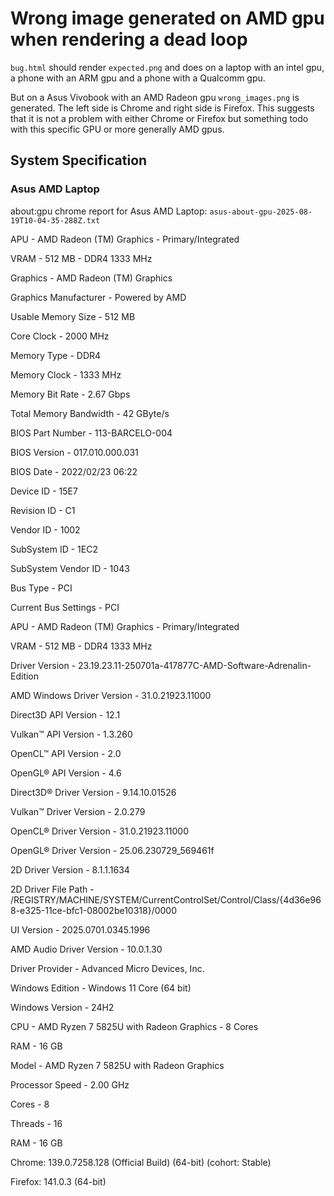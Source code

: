 # Wrong image generated on AMD gpu when rendering a dead loop

`bug.html` should render `expected.png` and does on a laptop with an intel gpu, a phone with an ARM gpu and a phone with a Qualcomm gpu.

But on a Asus Vivobook with an AMD Radeon gpu `wrong_images.png` is generated. The left side is Chrome and right side is Firefox.
This suggests that it is not a problem with either Chrome or Firefox but something todo with this specific GPU or more generally AMD gpus.

## System Specification

### Asus AMD Laptop

about:gpu chrome report for Asus AMD Laptop: `asus-about-gpu-2025-08-19T10-04-35-288Z.txt`

APU - AMD Radeon (TM) Graphics - Primary/Integrated

VRAM - 512 MB - DDR4 1333 MHz

Graphics - AMD Radeon (TM) Graphics

Graphics Manufacturer - Powered by AMD

Usable Memory Size - 512 MB

Core Clock - 2000 MHz

Memory Type - DDR4

Memory Clock - 1333 MHz

Memory Bit Rate - 2.67 Gbps

Total Memory Bandwidth - 42 GByte/s

BIOS Part Number - 113-BARCELO-004

BIOS Version - 017.010.000.031

BIOS Date - 2022/02/23 06:22

Device ID - 15E7

Revision ID - C1

Vendor ID - 1002

SubSystem ID - 1EC2

SubSystem Vendor ID - 1043

Bus Type - PCI

Current Bus Settings - PCI

APU - AMD Radeon (TM) Graphics - Primary/Integrated

VRAM - 512 MB - DDR4 1333 MHz

Driver Version - 23.19.23.11-250701a-417877C-AMD-Software-Adrenalin-Edition

AMD Windows Driver Version - 31.0.21923.11000

Direct3D API Version - 12.1

Vulkan™ API Version - 1.3.260

OpenCL™ API Version - 2.0

OpenGL® API Version - 4.6

Direct3D® Driver Version - 9.14.10.01526

Vulkan™ Driver Version - 2.0.279

OpenCL® Driver Version - 31.0.21923.11000

OpenGL® Driver Version - 25.06.230729_569461f

2D Driver Version - 8.1.1.1634

2D Driver File Path - /REGISTRY/MACHINE/SYSTEM/CurrentControlSet/Control/Class/{4d36e968-e325-11ce-bfc1-08002be10318}/0000

UI Version - 2025.0701.0345.1996

AMD Audio Driver Version - 10.0.1.30

Driver Provider - Advanced Micro Devices, Inc.

Windows Edition - Windows 11 Core (64 bit)

Windows Version - 24H2

CPU - AMD Ryzen 7 5825U with Radeon Graphics - 8 Cores

RAM - 16 GB

Model - AMD Ryzen 7 5825U with Radeon Graphics

Processor Speed - 2.00 GHz

Cores - 8

Threads - 16

RAM - 16 GB

Chrome: 139.0.7258.128 (Official Build) (64-bit) (cohort: Stable)

Firefox: 141.0.3 (64-bit)

